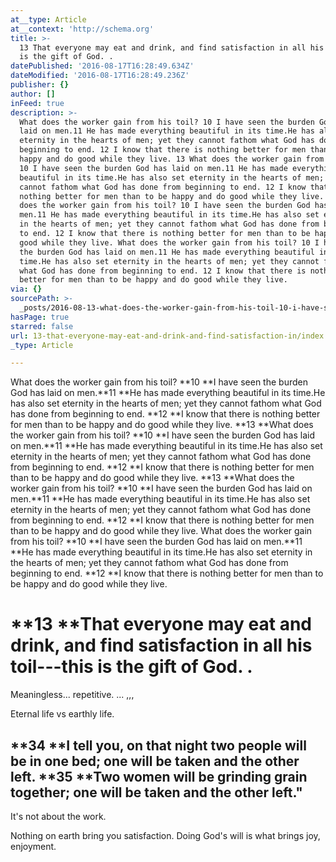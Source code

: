 ```yaml
---
at__type: Article
at__context: 'http://schema.org'
title: >-
  13 That everyone may eat and drink, and find satisfaction in all his toil—this
  is the gift of God. .
datePublished: '2016-08-17T16:28:49.634Z'
dateModified: '2016-08-17T16:28:49.236Z'
publisher: {}
author: []
inFeed: true
description: >-
  What does the worker gain from his toil? 10 I have seen the burden God has
  laid on men.11 He has made everything beautiful in its time.He has also set
  eternity in the hearts of men; yet they cannot fathom what God has done from
  beginning to end. 12 I know that there is nothing better for men than to be
  happy and do good while they live. 13 What does the worker gain from his toil?
  10 I have seen the burden God has laid on men.11 He has made everything
  beautiful in its time.He has also set eternity in the hearts of men; yet they
  cannot fathom what God has done from beginning to end. 12 I know that there is
  nothing better for men than to be happy and do good while they live. 13 What
  does the worker gain from his toil? 10 I have seen the burden God has laid on
  men.11 He has made everything beautiful in its time.He has also set eternity
  in the hearts of men; yet they cannot fathom what God has done from beginning
  to end. 12 I know that there is nothing better for men than to be happy and do
  good while they live. What does the worker gain from his toil? 10 I have seen
  the burden God has laid on men.11 He has made everything beautiful in its
  time.He has also set eternity in the hearts of men; yet they cannot fathom
  what God has done from beginning to end. 12 I know that there is nothing
  better for men than to be happy and do good while they live.
via: {}
sourcePath: >-
  _posts/2016-08-13-what-does-the-worker-gain-from-his-toil-10-i-have-seen-the.md
hasPage: true
starred: false
url: 13-that-everyone-may-eat-and-drink-and-find-satisfaction-in/index.html
_type: Article

---
```

What does the worker gain from his toil? **10 **I have seen the burden God has laid on men.**11 **He has made everything beautiful in its time.He has also set eternity in the hearts of men; yet they cannot fathom what God has done from beginning to end. **12 **I know that there is nothing better for men than to be happy and do good while they live. **13 **What does the worker gain from his toil? **10 **I have seen the burden God has laid on men.**11 **He has made everything beautiful in its time.He has also set eternity in the hearts of men; yet they cannot fathom what God has done from beginning to end. **12 **I know that there is nothing better for men than to be happy and do good while they live. **13 **What does the worker gain from his toil? **10 **I have seen the burden God has laid on men.**11 **He has made everything beautiful in its time.He has also set eternity in the hearts of men; yet they cannot fathom what God has done from beginning to end. **12 **I know that there is nothing better for men than to be happy and do good while they live. What does the worker gain from his toil? **10 **I have seen the burden God has laid on men.**11 **He has made everything beautiful in its time.He has also set eternity in the hearts of men; yet they cannot fathom what God has done from beginning to end. **12 **I know that there is nothing better for men than to be happy and do good while they live.

# **13 **That everyone may eat and drink, and find satisfaction in all his toil---this is the gift of God. .

Meaningless... repetitive. ... ,,,

Eternal life vs earthly life.

## **34 **I tell you, on that night two people will be in one bed; one will be taken and the other left. **35 **Two women will be grinding grain together; one will be taken and the other left."

It's not about the work.

Nothing on earth bring you satisfaction. Doing God's will is what brings joy, enjoyment.
